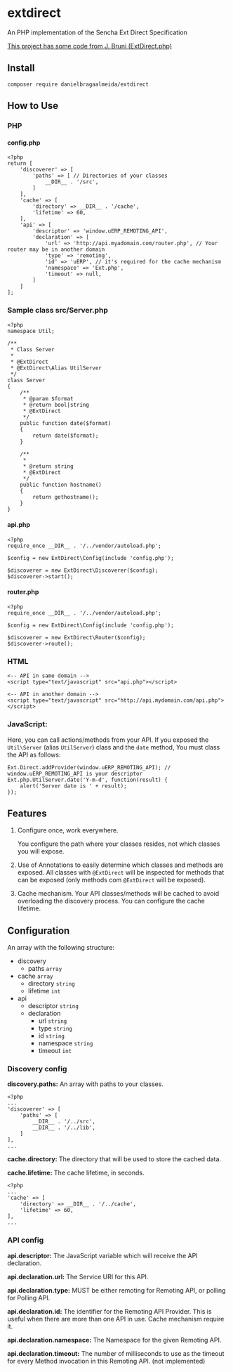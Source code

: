 # extdirect

An PHP implementation of the Sencha Ext Direct Specification

[This project has some code from J. Bruni (ExtDirect.php)](http://www.sencha.com/forum/showthread.php?102357-Extremely-Easy-Ext.Direct-integration-with-PHP)

## Install
    
    composer require danielbragaalmeida/extdirect

## How to Use

### PHP 

#### config.php

    <?php
    return [
        'discoverer' => [
            'paths' => [ // Directories of your classes
                __DIR__ . '/src', 
            ]
        ],
        'cache' => [
            'directory' => __DIR__ . '/cache',
            'lifetime' => 60,
        ],
        'api' => [
            'descriptor' => 'window.uERP_REMOTING_API',
            'declaration' => [
                'url' => 'http://api.myadomain.com/router.php', // Your router may be in another domain
                'type' => 'remoting',
                'id' => 'uERP', // it's required for the cache mechanism
                'namespace' => 'Ext.php',
                'timeout' => null,
            ]
        ]
    ];
    
### Sample class src/Server.php

    <?php
    namespace Util;
    
    /**
     * Class Server
     *
     * @ExtDirect
     * @ExtDirect\Alias UtilServer
     */
    class Server
    {
        /**
         * @param $format
         * @return bool|string
         * @ExtDirect
         */
        public function date($format)
        {
            return date($format);
        }
    
        /**
         *
         * @return string
         * @ExtDirect
         */
        public function hostname()
        {
            return gethostname();
        }
    }

#### api.php

    <?php
    require_once __DIR__ . '/../vendor/autoload.php';
    
    $config = new ExtDirect\Config(include 'config.php');
    
    $discoverer = new ExtDirect\Discoverer($config);
    $discoverer->start();
    
#### router.php

    <?php
    require_once __DIR__ . '/../vendor/autoload.php';
    
    $config = new ExtDirect\Config(include 'config.php');
    
    $discoverer = new ExtDirect\Router($config);
    $discoverer->route();

### HTML
    <-- API in same domain -->
    <script type="text/javascript" src="api.php"></script>
    
    <-- API in another domain -->
    <script type="text/javascript" src="http://api.mydomain.com/api.php"></script>

### JavaScript:

Here, you can call actions/methods from your API. If you exposed the `Util\Server` (alias `UtilServer`) class and the `date` method, You must
  class the API as follows:

    Ext.Direct.addProvider(window.uERP_REMOTING_API); // window.uERP_REMOTING_API is your descriptor
    Ext.php.UtilServer.date('Y-m-d', function(result) {
        alert('Server date is ' + result); 
    });

## Features

1.  Configure once, work everywhere.
    
    You configure the path where your classes resides, not which classes you will expose.

2.  Use of Annotations to easily determine which classes and methods are exposed. 
    All classes with `@ExtDirect` will be inspected for methods that can be exposed (only methods com `@ExtDirect` will
    be exposed).

3.  Cache mechanism. Your API classes/methods will be cached to avoid overloading the discovery process. You can configure
    the cache lifetime.

## Configuration
An array with the following structure:
    
-   discovery 
    -   paths `array` 
-   cache `array`
    -   directory `string` 
    -   lifetime `int`
-   api
    -   descriptor `string` 
    -   declaration
        -   url `string` 
        -   type `string` 
        -   id `string` 
        -   namespace `string` 
        -   timeout `int` 

### Discovery config

**discovery.paths:** An array with paths to your classes.

    <?php
    ...
    'discoverer' => [
        'paths' => [
            __DIR__ . '/../src',
            __DIR__ . '/../lib',
        ]
    ],
    ...

**cache.directory:** The directory that will be used to store the cached data.

**cache.lifetime:** The cache lifetime, in seconds.

    <?php
    ...
    'cache' => [
        'directory' => __DIR__ . '/../cache',
        'lifetime' => 60,
    ],
    ...
    
### API config

**api.descriptor:** The JavaScript variable which will receive the API declaration.

**api.declaration.url:** The Service URI for this API.

**api.declaration.type:** MUST be either remoting for Remoting API, or polling for Polling API.

**api.declaration.id:**  The identifier for the Remoting API Provider. This is useful when there are more than one API in use.
Cache mechanism require it.

**api.declaration.namespace:** The Namespace for the given Remoting API.

**api.declaration.timeout:** The number of milliseconds to use as the timeout for every Method invocation in this Remoting API.
(not implemented)